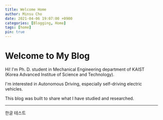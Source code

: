 ```yaml
---
title: Welcome Home
author: Minsu Cho
date: 2021-04-06 19:07:00 +0900
categories: [Blogging, Home]
tags: [home]
pin: true
---
```

# Welcome to My Blog 

Hi! I'm Ph. D. student in Mechanical Engineering department of KAIST (Korea Advanced Institue of Science and Technology).

I'm interested in Autonomous Driving, especially self-driving electric vehicles.

This blog was built to share what I have studied and researched.

-----

한글 테스트